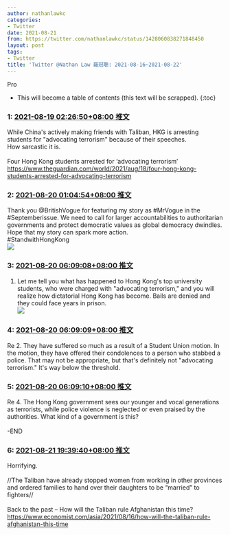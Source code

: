 ```yaml
---
author: nathanlawkc
categories:
- Twitter
date: 2021-08-21
from: https://twitter.com/nathanlawkc/status/1428060838271848450
layout: post
tags:
- Twitter
title: 'Twitter @Nathan Law 羅冠聰: 2021-08-16~2021-08-22'
---
```


Pro

* This will become a table of contents (this text will be scrapped).
{:toc}

### 1: [2021-08-19 02:26:50+08:00 推文](https://twitter.com/nathanlawkc/status/1428060838271848450)

While China's actively making friends with Taliban, HKG is arresting students for "advocating terrorism" because of their speeches. <br>How sarcastic it is.<br><br>Four Hong Kong students arrested for ‘advocating terrorism’ <a href="https://www.theguardian.com/world/2021/aug/18/four-hong-kong-students-arrested-for-advocating-terrorism" target="_blank" rel="noopener noreferrer">https://www.theguardian.com/world/2021/aug/18/four-hong-kong-students-arrested-for-advocating-terrorism</a>

### 2: [2021-08-20 01:04:54+08:00 推文](https://twitter.com/nathanlawkc/status/1428402608495005703)

Thank you @BritishVogue  for featuring my story as #MrVogue in the #Septemberissue. We need to call for larger accountabilities to authoritarian governments and protect democratic values as global democracy dwindles. <br>Hope that my story can spark more action.<br>#StandwithHongKong<br><img style src="https://pbs.twimg.com/media/E9K0ThwWQAEypDx?format=jpg&name=orig" referrerpolicy="no-referrer">

### 3: [2021-08-20 06:09:08+08:00 推文](https://twitter.com/nathanlawkc/status/1428479170229723136)

1. Let me tell you what has happened to Hong Kong's top university students, who were charged with "advocating terrorism," and you will realize how dictatorial Hong Kong has become. Bails are denied and they could face years in prison.<br><img style src="https://pbs.twimg.com/media/E9L6OuBWQAMw2cd?format=jpg&name=orig" referrerpolicy="no-referrer">

### 4: [2021-08-20 06:09:09+08:00 推文](https://twitter.com/nathanlawkc/status/1428479173086097410)

Re 2. They have suffered so much as a result of a Student Union motion. In the motion, they have offered their condolences to a person who stabbed a police. That may not be appropriate, but that's definitely not "advocating terrorism." It's way below the threshold.

### 5: [2021-08-20 06:09:10+08:00 推文](https://twitter.com/nathanlawkc/status/1428479177544642568)

Re 4. The Hong Kong government sees our younger and vocal generations as terrorists, while police violence is neglected or even praised by the authorities. What kind of a government is this?<br><br>-END

### 6: [2021-08-21 19:39:40+08:00 推文](https://twitter.com/nathanlawkc/status/1429045535420436484)

Horrifying.<br><br>//The Taliban have already stopped women from working in other provinces and ordered families to hand over their daughters to be “married” to fighters//<br><br>Back to the past – How will the Taliban rule Afghanistan this time? <a href="https://www.economist.com/asia/2021/08/16/how-will-the-taliban-rule-afghanistan-this-time" target="_blank" rel="noopener noreferrer">https://www.economist.com/asia/2021/08/16/how-will-the-taliban-rule-afghanistan-this-time</a>

